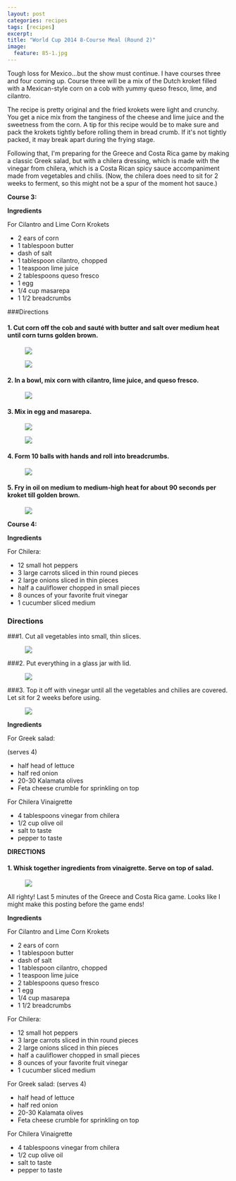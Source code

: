 ```yaml
---
layout: post
categories: recipes
tags: [recipes]
excerpt: 
title: "World Cup 2014 8-Course Meal (Round 2)"
image:
  feature: 85-1.jpg
---
```


Tough loss for Mexico...but the show must continue.  I have courses three and four coming up.  Course three will be a mix of the Dutch kroket filled with a Mexican-style corn on a cob with yummy queso fresco, lime, and cilantro.

The recipe is pretty original and the fried krokets were light and crunchy.  You get a nice mix from the tanginess of the cheese and lime juice and the sweetness from the corn.  A tip for this recipe would be to make sure and pack the krokets tightly before rolling them in bread crumb.  If it's not tightly packed, it may break apart during the frying stage.

Following that, I'm preparing for the Greece and Costa Rica game by making a classic Greek salad, but with a chilera dressing, which is made with the vinegar from chilera, which is a Costa Rican spicy sauce accompaniment made from vegetables and chilis.  (Now, the chilera does need to sit for 2 weeks to ferment, so this might not be a spur of the moment hot sauce.)

**Course 3:**

**Ingredients** 

For Cilantro and Lime Corn Krokets

- 2 ears of corn
- 1 tablespoon butter
- dash of salt
- 1 tablespoon cilantro, chopped
- 1 teaspoon lime juice
- 2 tablespoons queso fresco
- 1 egg
- 1/4 cup masarepa
- 1 1/2 breadcrumbs

###Directions

#### 1. Cut corn off the cob and sauté with butter and salt over medium heat until corn turns golden brown.

<figure> <img src='/images/85-2.jpg'> </figure>

<figure> <img src='/images/85-3.jpg'> </figure>

#### 2. In a bowl, mix corn with cilantro, lime juice, and queso fresco.

<figure> <img src='/images/85-4.jpg'> </figure>

#### 3. Mix in egg and masarepa.

<figure> <img src='/images/85-5.jpg'> </figure>

<figure> <img src='/images/85-6.jpg'> </figure>

#### 4. Form 10 balls with hands and roll into breadcrumbs.

<figure> <img src='/images/85-7.jpg'> </figure>

#### 5. Fry in oil on medium to medium-high heat for about 90 seconds per kroket till golden brown.

<figure> <img src='/images/85-8.jpg'> </figure>

**Course 4:**

**Ingredients**

For Chilera:

- 12 small hot peppers
- 3 large carrots sliced in thin round pieces
- 2 large onions sliced in thin pieces
- half a cauliflower chopped in small pieces
- 8 ounces of your favorite fruit vinegar
- 1 cucumber sliced medium

### Directions

###1. Cut all vegetables into small, thin slices.

<figure> <img src='/images/85-9.jpg'> </figure>

###2. Put everything in a glass jar with lid.

<figure> <img src='/images/85-10.jpg'> </figure>

###3. Top it off with vinegar until all the vegetables and chilies are covered.  Let sit for 2 weeks before using.  

<figure> <img src='/images/85-11.jpg'> </figure>

**Ingredients**

For Greek salad:

(serves 4)

- half head of lettuce
- half red onion
- 20-30 Kalamata olives
- Feta cheese crumble for sprinkling on top

For Chilera Vinaigrette

- 4 tablespoons vinegar from chilera
- 1/2 cup olive oil
- salt to taste
- pepper to taste

**DIRECTIONS**

#### 1. Whisk together ingredients from vinaigrette.  Serve on top of salad.

<figure> <img src='/images/85-12.jpg'> </figure>

All righty!  Last 5 minutes of the Greece and Costa Rica game.  Looks like I might make this posting before the game ends!
<section class='recipe'>
<p><strong>Ingredients</strong> </p>

<p>For Cilantro and Lime Corn Krokets</p>

<ul><li>2 ears of corn</li><li>1 tablespoon butter</li><li>dash of salt</li><li>1 tablespoon cilantro, chopped</li><li>1 teaspoon lime juice</li><li>2 tablespoons queso fresco</li><li>1 egg</li><li>1/4 cup masarepa</li><li>1 1/2 breadcrumbs</li></ul>

<p>For Chilera:</p>

<ul><li>12 small hot peppers</li><li>3 large carrots sliced in thin round pieces</li><li>2 large onions sliced in thin pieces</li><li>half a cauliflower chopped in small pieces</li><li>8 ounces of your favorite fruit vinegar</li><li>1 cucumber sliced medium</li></ul>

<p>For Greek salad:
(serves 4)</p>

<ul><li>half head of lettuce</li><li>half red onion</li><li>20-30 Kalamata olives</li><li>Feta cheese crumble for sprinkling on top</li></ul>

<p>For Chilera Vinaigrette</p>

<ul><li>4 tablespoons vinegar from chilera</li><li>1/2 cup olive oil</li><li>salt to taste</li><li>pepper to taste</li></ul></section>
